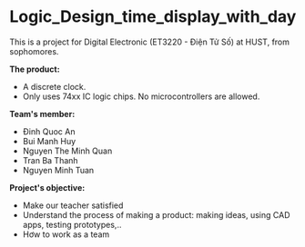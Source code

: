 # Logic_Design_time_display_with_day<br>
This is a project for Digital Electronic (ET3220 - Điện Tử Số) at HUST, from sophomores.

**The product:**
- A discrete clock.
- Only uses 74xx IC logic chips. No microcontrollers are allowed.

**Team's member:**<br>
- Đinh Quoc An<br>
- Bui Manh Huy<br>
- Nguyen The Minh Quan<br>
- Tran Ba Thanh<br>
- Nguyen Minh Tuan<br>

**Project's objective:**<br>
- Make our teacher satisfied
- Understand the process of making a product: making ideas, using CAD apps, testing prototypes,..
- Hơw to work as a team
